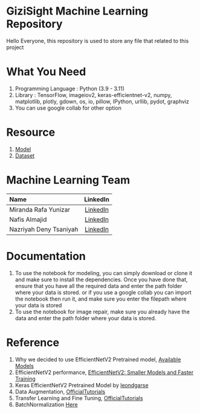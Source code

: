 # GiziSight Machine Learning Repository
Hello Everyone, this repository is used to store any file that related to this project

# What You Need
1. Programming Language : Python (3.9 - 3.11)
2. Library : TensorFlow, imageiov2, keras-efficientnet-v2, numpy, matplotlib, plotly, gdown, os, io, pillow, IPython, urllib, pydot, graphviz
3. You can use google collab for other option

# Resource
1. [Model](https://drive.google.com/file/d/1Wfd1-VnfwBTjJtyKA6Q76WZzq8YqEX3n/view?usp=drive_link)
2. [Dataset](https://drive.google.com/)

# Machine Learning Team
|           Name         |                               Linkedln                                  | 
|          :---          |                                 :---:                                   |
| Miranda Rafa Yunizar   | [Linkedln](https://www.linkedin.com/in/miranda-rafa-yunizar-990666170/) |
| Nafis Almajid          | [Linkedln](https://www.linkedin.com/in/nafisalmajid/)                   |
| Nazriyah Deny Tsaniyah | [Linkedln](https://www.linkedin.com/in/nazriyah-deny-tsaniyah/)         |

# Documentation
1. To use the notebook for modeling, you can simply download or clone it and make sure to install the dependencies. Once you have done that, ensure that you have all the required data and enter the path folder where your data is stored. or if you use a google collab you can import the notebook then run it, and make sure you enter the filepath where your data is stored
2. To use the notebook for image repair, make sure you already have the data and enter the path folder where your data is stored.

# Reference
1. Why we decided to use EfficientNetV2 Pretrained model, [Available Models](https://keras.io/api/applications/#available-models)
2. EfficientNetV2 performance, [EfficientNetV2: Smaller Models and Faster Training](https://arxiv.org/abs/2104.00298)
3. Keras EfficientNetV2 Pretrained Model by [leondgarse](https://github.com/leondgarse/keras_efficientnet_v2)
4. Data Augmentation, [OfficialTutorials](https://www.tensorflow.org/tutorials/images/data_augmentation)
5. Transfer Learning and Fine Tuning, [OfficialTutorials](https://www.tensorflow.org/tutorials/images/transfer_learning)
6. BatchNormalization [Here](https://codelabs.developers.google.com/codelabs/cloud-tensorflow-mnist/#12)

